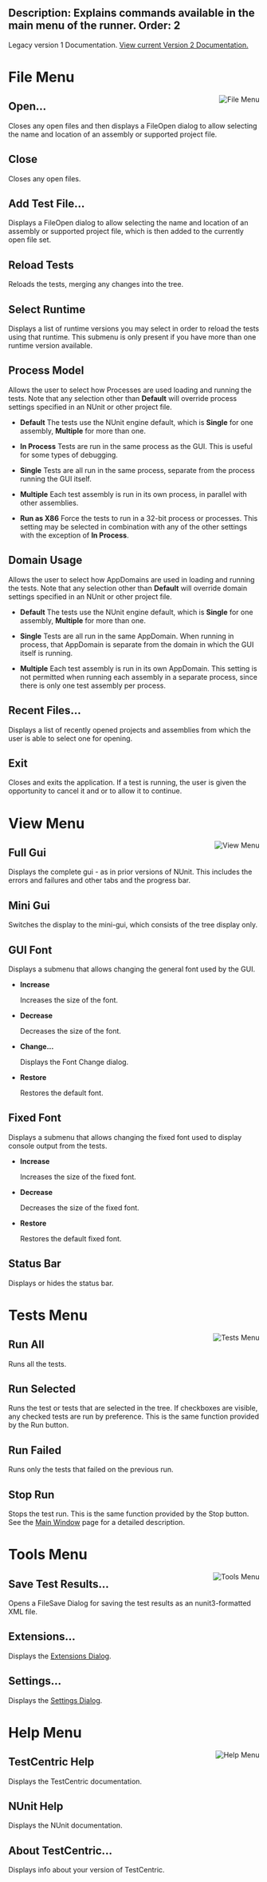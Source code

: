 Description: Explains commands available in the main menu of the runner.
Order: 2
---
<!-- Page-specific styles -->
<style>
    h1 {clear: both}
    img {float: right; margin-left: 20px; margin-bottom: 20px}
</style>

<div class="notice">
    Legacy version 1 Documentation. <a href="/testcentric-runner/">View current Version 2 Documentation.</a>
</div>

# File Menu

![File Menu](/testcentric-gui/img/filemenu.png)

<!---#### New Project...
Closes any open project, prompting the user to save it if it has been changed and then opens a
FileSave dialog to allow selecting the name and location of the new project.

## Open Project...
Closes any open project, prompting the user to save it if it has been changed and then opens a
FileOpen dialog to allow selecting the name and location of an assembly or a test project.--->

## Open...

Closes any open files and then displays a FileOpen dialog to allow selecting the name and location of an assembly or supported project file.

## Close

Closes any open files.
<!---Closes any open project, prompting the user to save it if it has been changed.--->

## Add Test File...

Displays a FileOpen dialog to allow selecting the name and location of an assembly or supported project file, which is then added to the currently open file set.

<!---## Save
Saves the currently open project. Opens the Save As dialog if this is the first time the project
is being saved.

## Save As...
Opens a FileSave dialog to allow specifying the name and location to which the project
should be saved.

## Reload Project
Completely reloads the current project by closing and re-opening it.--->

## Reload Tests

Reloads the tests, merging any changes into the tree.

## Select Runtime

Displays a list of runtime versions you may select in order to reload the tests using that runtime. This submenu is only present if you have more than one runtime version available.

## Process Model

Allows the user to select how Processes are used loading and running the tests. Note that any selection other than **Default** will override process settings specified in an NUnit or other project file.

* **Default**
The tests use the NUnit engine default, which is **Single** for one assembly, **Multiple** for more than one.

* **In Process**
Tests are run in the same process as the GUI. This is useful for some types of debugging.

* **Single**
Tests are all run in the same process, separate from the process running the GUI itself.

* **Multiple**
Each test assembly is run in its own process, in parallel with other assemblies.

* **Run as X86**
Force the tests to run in a 32-bit process or processes. This setting may be selected in combination with any of the other settings with the exception of **In Process**.

## Domain Usage
Allows the user to select how AppDomains are used in loading and running the tests. Note that any selection other than **Default** will override domain settings specified in an NUnit or other project file.

* **Default**
The tests use the NUnit engine default, which is **Single** for one assembly, **Multiple** for more than one.

* **Single**
Tests are all run in the same AppDomain. When running in process, that AppDomain is separate from the domain in which the GUI itself is running.

* **Multiple**
Each test assembly is run in its own AppDomain. This setting is not permitted when running each assembly in a separate process, since there is only one test assembly per process.

## Recent Files...
Displays a list of recently opened projects and assemblies from which the user is able to select one for opening.

## Exit
Closes and exits the application. If a test is running, the user is given the opportunity to cancel it and or to allow it to continue.
<!---If the open project has any pending changes, the user
is given the opportunity to save it--->

# View Menu

![View Menu](/testcentric-gui/img/viewmenu.png)

## Full Gui

Displays the complete gui - as in prior versions of NUnit. This includes the errors and failures and other tabs and the progress bar.
   
## Mini Gui

Switches the display to the mini-gui, which consists of the tree display only.

## GUI Font

Displays a submenu that allows changing the general font used by the GUI.

* **Increase**

   Increases the size of the font.

* **Decrease**

   Decreases the size of the font.

* **Change...**

   Displays the Font Change dialog.

* **Restore**

   Restores the default font.

## Fixed Font

Displays a submenu that allows changing the fixed font used to display console output from the tests.

* **Increase**

   Increases the size of the fixed font.</p>

* **Decrease**

   Decreases the size of the fixed font.

* **Restore**

   Restores the default fixed font.

<!---<h4>Assembly Details...</h4>
<p>Displays information about loaded test assemblies.</p>--->

## Status Bar
Displays or hides the status bar.

# Tests Menu

![Tests Menu](/testcentric-gui/img/testsmenu.png)

## Run All

Runs all the tests.

## Run Selected

Runs the test or tests that are selected in the tree. If checkboxes are visible, any checked tests are run by preference. This is the same function provided by the Run button.

## Run Failed

Runs only the tests that failed on the previous run.

## Stop Run

Stops the test run. This is the same function provided by the Stop button. See the [Main Window](/testcentric-gui/docs/main-window.html) page for a detailed description.

# Tools Menu

![Tools Menu](/testcentric-gui/img/toolsmenu.png)

<!---<h4>Test Assemblies...</h4>
<p>Displays information about loaded test assemblies.</p>

<h4>Save Results as XML...</h4>--->

## Save Test Results...

Opens a FileSave Dialog for saving the test results as an nunit3-formatted XML file.

<!---<h4>Exception Details...</h4>
<p>Displays detailed information about the last exception.</p>

<h4>Open Log Directory...</h4>
<p>Opens the directory containing logs.--->

## Extensions...

Displays the [Extensions Dialog](/testcentric-gui/docs/extensions-dialog.html).

## Settings...

Displays the [Settings Dialog](/testcentric-gui/docs/settings-dialog.html).

# Help Menu

![Help Menu](/testcentric-gui/img/helpmenu.png)

## TestCentric Help

Displays the TestCentric documentation.

## NUnit Help

Displays the NUnit documentation.

## About TestCentric...


Displays info about your version of TestCentric.
